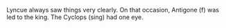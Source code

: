 Lyncue always saw things very clearly.
On that occasion, Antigone (f) was led to the king.
The Cyclops (sing) had one eye.
